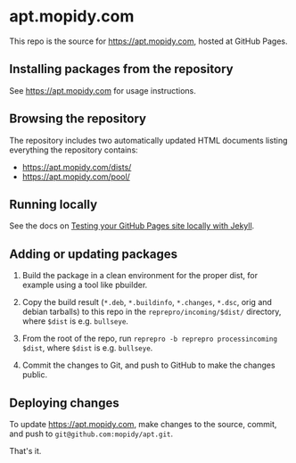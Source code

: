 # apt.mopidy.com

This repo is the source for https://apt.mopidy.com, hosted at GitHub Pages.


## Installing packages from the repository

See https://apt.mopidy.com for usage instructions.


## Browsing the repository

The repository includes two automatically updated HTML documents listing
everything the repository contains:

- https://apt.mopidy.com/dists/
- https://apt.mopidy.com/pool/


## Running locally

See the docs on [Testing your GitHub Pages site locally with Jekyll][1].

[1]: https://help.github.com/en/articles/testing-your-github-pages-site-locally-with-jekyll


## Adding or updating packages

1. Build the package in a clean environment for the proper dist, for example
   using a tool like pbuilder.

2. Copy the build result (`*.deb`, `*.buildinfo`, `*.changes`, `*.dsc`, orig
   and debian tarballs) to this repo in the `reprepro/incoming/$dist/`
   directory, where `$dist` is e.g. `bullseye`.

3. From the root of the repo, run `reprepro -b reprepro processincoming $dist`,
   where `$dist` is e.g. `bullseye`.

4. Commit the changes to Git, and push to GitHub to make the changes public.


## Deploying changes

To update https://apt.mopidy.com, make changes to the source, commit, and
push to `git@github.com:mopidy/apt.git`.

That's it.
